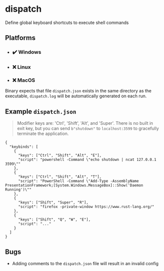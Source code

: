 # dispatch
Define global keyboard shortcuts to execute shell commands

## Platforms
- ### ✔️ Windows
- ### ❌ Linux
- ### ❌ MacOS

Binary expects that file `dispatch.json` exists in the same directory as the executable, `dispatch.log` will be automatically generated on each run.

## Example `dispatch.json`
> Modifier keys are: 'Ctrl', 'Shift', 'Alt', and 'Super'.
> There is no built in exit key, but you can send `b"shutdown"` to `localhost:3599` to gracefully terminate the application.
```
{
  "keybinds": [
    {
      "keys": ["Ctrl", "Shift", "Alt", "E"],
      "script": "powershell -Command \"echo shutdown | ncat 127.0.0.1 3599\""
    },
    {
      "keys": ["Ctrl", "Shift", "Alt", "T"],
      "script": "PowerShell -Command \"Add-Type -AssemblyName PresentationFramework;[System.Windows.MessageBox]::Show('Daemon Running')\""
    },
    {
      "keys": ["Shift", "Super", "R"],
      "script": "firefox -private-window https://www.rust-lang.org/"
    },
    {
      "keys": ["Shift", "Q", "W", "E"],
      "script": "..."
    }
  ]
}
```
## Bugs
- Adding comments to the `dispatch.json` file will result in an invalid config
